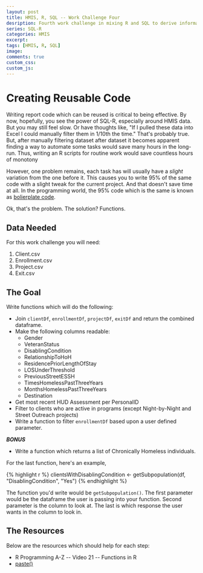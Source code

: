 ```yaml
---
layout: post
title: HMIS, R, SQL -- Work Challenge Four
desription: Fourth work challenge in mixing R and SQL to derive information from HMIS data.
series: SQL-R
categories: HMIS
excerpt:
tags: [HMIS, R, SQL]
image:
comments: true
custom_css: 
custom_js: 
---
```

# Creating Reusable Code

Writing report code which can be reused is critical to being effective.  By now, hopefully, you see the power of SQL-R, especially around HMIS data.  But you may still feel slow.  Or have thoughts like, "If I pulled these data into Excel I could manually filter them in 1/10th the time." That's probably true.  But, after manually filtering dataset after dataset it becomes apparent finding a way to automate some tasks would save many hours in the long-run. Thus, writing an R scripts for routine work would save countless hours of monotony

However, one problem remains, each task has will usually have a _slight_ variation from the one before it.  This causes you to write 95% of the same code with a slight tweak for the current project.  And that doesn't save time at all.  In the programming world, the 95% code which is the same is known as [bolierplate code](https://en.wikipedia.org/wiki/Boilerplate_code).

Ok, that's the problem.  The solution? Functions.

## Data Needed

For this work challenge you will need:

1. Client.csv
2. Enrollment.csv
3. Project.csv
4. Exit.csv

## The Goal

Write functions which will do the following:

* Join `clientDf`, `enrollmentDf`, `projectDf`, `exitDf` and return the combined dataframe.
* Make the following columns readable:
  * Gender
  * VeteranStatus
  * DisablingCondition
  * RelationshipToHoH
  * ResidencePriorLengthOfStay
  * LOSUnderThreshold
  * PreviousStreetESSH
  * TimesHomelessPastThreeYears
  * MonthsHomelessPastThreeYears
  * Destination
* Get most recent HUD Assessment per PersonalID
* Filter to clients who are active in programs (except Night-by-Night and Street Outreach projects)
* Write a function to filter `enrollmentDf` based upon a user defined parameter.

***BONUS***
* Write a function which returns a list of Chronically Homeless individuals.

For the last function, here's an example,

{% highlight r %}
clientsWithDisablingCondition <- getSubpopulation(df, "DisablingCondition", "Yes")
{% endhighlight %}

The function you'd write would be `getSubpopulation()`.  The first parameter would be the dataframe the user is passing into your function. Second parameter is the column to look at.  The last is which response the user wants in the column to look in.


## The Resources
Below are the resources which should help for each step:

* R Programming A-Z -- Video 21 -- Functions in R
* [paste()](https://www.r-bloggers.com/paste-paste0-and-sprintf/)

